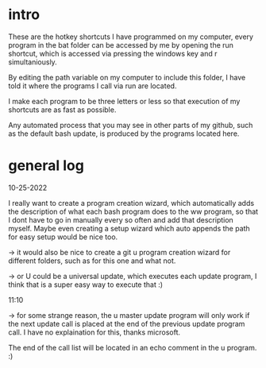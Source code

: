 # intro

These are the hotkey shortcuts I have programmed on my computer, every program in the bat folder can be accessed by me
by opening the run shortcut, which is accessed via pressing the windows key and r simultaniously.

By editing the path variable on my computer to include this folder, I have told it where the programs I call via run
are located. 

I make each program to be three letters or less so that execution of my shortcuts are as fast as possible. 

Any automated process that you may see in other parts of my github, such as the default bash update, is produced by the 
programs located here. 

 



# general log




10-25-2022



I really want to create a program creation wizard, which automatically adds the description of what each bash program
does to the ww program, so that I dont have to go in manually every so often and add that description myself. Maybe even 
creating a setup wizard which auto appends the path for easy setup would be nice too.



-> it would also be nice to create a git u program creation wizard for different folders, such as for this one and what not.


-> or U could be a universal update, which executes each update program, I think that is a super easy way to execute that :)



11:10


-> for some strange reason, the u master update program will only work if the next update call is placed at the 
end of the previous update program call. I have no explaination for this, thanks microsoft. 


The end of the call list will be located in an echo comment in the u program. :)







